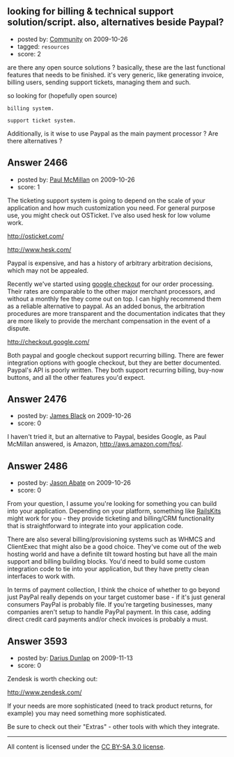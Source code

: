 ## looking for billing & technical support solution/script. also, alternatives beside Paypal?

- posted by: [Community](https://stackexchange.com/users/-1/-1-community) on 2009-10-26
- tagged: `resources`
- score: 2

are there any open source solutions ? basically, these are the last functional features that needs to be finished. it's very generic, like generating invoice, billing users, sending support tickets, managing them and such.

so looking for (hopefully open source)

    billing system. 
    
    support ticket system.


Additionally, is it wise to use Paypal as the main payment processor ? Are there alternatives ?


## Answer 2466

- posted by: [Paul McMillan](https://stackexchange.com/users/-1/1126-paul-mcmillan) on 2009-10-26
- score: 1

The ticketing support system is going to depend on the scale of your application and how much customization you need. For general purpose use, you might check out OSTicket. I've also used hesk for low volume work.

http://osticket.com/

http://www.hesk.com/

Paypal is expensive, and has a history of arbitrary arbitration decisions, which may not be appealed. 

Recently we've started using [google checkout](http://checkout.google.com/) for our order processing. Their rates are comparable to the other major merchant processors, and without a monthly fee they come out on top. I can highly recommend them as a reliable alternative to paypal. As an added bonus, the arbitration procedures are more transparent and the documentation indicates that they are more likely to provide the merchant compensation in the event of a dispute.

http://checkout.google.com/

Both paypal and google checkout support recurring billing. There are fewer integration options with google checkout, but they are better documented. Paypal's API is poorly written. They both support recurring billing, buy-now buttons, and all the other features you'd expect.


## Answer 2476

- posted by: [James Black](https://stackexchange.com/users/-1/1074-james-black) on 2009-10-26
- score: 0

<p>I haven't tried it, but an alternative to Paypal, besides Google, as Paul McMillan answered, is Amazon, <a href="http://aws.amazon.com/fps/" rel="nofollow">http://aws.amazon.com/fps/</a>.</p>



## Answer 2486

- posted by: [Jason Abate](https://stackexchange.com/users/-1/1135-jason-abate) on 2009-10-26
- score: 0

<p>From your question, I assume you're looking for something you can build into your application.  Depending on your platform, something like <a href="http://railskits.com/available-kits/" rel="nofollow">RailsKits</a> might work for you - they provide ticketing and billing/CRM functionality that is straightforward to integrate into your application code.</p>

<p>There are also several billing/provisioning systems such as WHMCS and ClientExec that might also be a good choice.  They've come out of the web hosting world and have a definite tilt toward hosting but have all the main support and billing building blocks.  You'd need to build some custom integration code to tie into your application, but they have pretty clean interfaces to work with.</p>

<p>In terms of payment collection, I think the choice of whether to go beyond just PayPal really depends on your target customer base - if it's just general consumers PayPal is probably file.  If you're targeting businesses, many companies aren't setup to handle PayPal payment.  In this case, adding direct credit card payments and/or check invoices is probably a must.</p>



## Answer 3593

- posted by: [Darius Dunlap](https://stackexchange.com/users/-1/1470-darius-dunlap) on 2009-11-13
- score: 0

Zendesk is worth checking out:

http://www.zendesk.com/

If your needs are more sophisticated (need to track product returns, for example) you may need something more sophisticated. 

Be sure to check out their "Extras" - other tools with which they integrate. 



---

All content is licensed under the [CC BY-SA 3.0 license](https://creativecommons.org/licenses/by-sa/3.0/).
